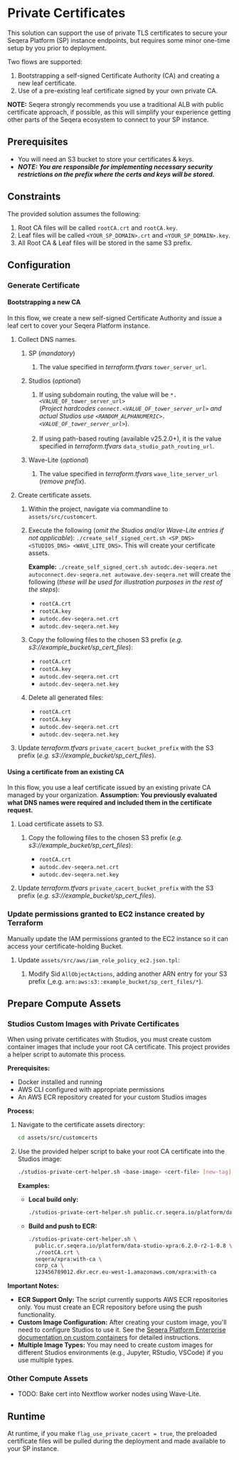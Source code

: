 # Private Certificates

This solution can support the use of private TLS certificates to secure your Seqera Platform (SP) instance endpoints, but requires some minor one-time setup by you prior to deployment.

Two flows are supported:

1. Bootstrapping a self-signed Certificate Authority (CA) and creating a new leaf certificate.
2. Use of a pre-existing leaf certificate signed by your own private CA.

**NOTE:** Seqera strongly recommends you use a traditional ALB with public certificate approach, if possible, as this will simplify your experience getting other parts of the Seqera ecosystem to connect to your SP instance.


## Prerequisites
- You will need an S3 bucket to store your certificates & keys.
- **_NOTE: You are responsible for implementing necessary security restrictions on the prefix where the certs and keys will be stored._**


## Constraints
The provided solution assumes the following:

1. Root CA files will be called `rootCA.crt` and `rootCA.key`.
2. Leaf files will be called `<YOUR_SP_DOMAIN>.crt` and `<YOUR_SP_DOMAIN>.key`.
3. All Root CA & Leaf files will be stored in the same S3 prefix.


## Configuration
### Generate Certificate
#### Bootstrapping a new CA
In this flow, we create a new self-signed Certificate Authority and issue a leaf cert to cover your Seqera Platform instance.

1. Collect DNS names.

    1. SP (_mandatory_)
        1. The value specified in _terraform.tfvars_ `tower_server_url`. 

    1. Studios (_optional_)
        1. If using subdomain routing, the value will be `*.<VALUE_OF_tower_server_url>`<br />(_Project hardcodes `connect.<VALUE_OF_tower_server_url>` and actual Studios use `<RANDOM_ALPHANUMERIC>.<VALUE_OF_tower_server_url>`_).<br /><br />
        2. If using path-based routing (available v25.2.0+), it is the value specified in _terraform.tfvars_ `data_studio_path_routing_url`.

    1. Wave-Lite (_optional_)
        1. The value specified in _terraform.tfvars_ `wave_lite_server_url` (_remove prefix_).

1. Create certificate assets.

    1. Within the project, navigate via commandline to `assets/src/customcert`.

    1. Execute the following (_omit the Studios and/or Wave-Lite entries if not applicable_): `./create_self_signed_cert.sh <SP_DNS> <STUDIOS_DNS> <WAVE_LITE_DNS>`. This will create your certificate assets.

        **Example:** `./create_self_signed_cert.sh autodc.dev-seqera.net autoconnect.dev-seqera.net autowave.dev-seqera.net` will create the following (_these will be used for illustration purposes in the rest of the steps_):
        
        - `rootCA.crt`
        - `rootCA.key`
        - `autodc.dev-seqera.net.crt`
        - `autodc.dev-seqera.net.key`

    1. Copy the following files to the chosen S3 prefix (_e.g. s3://example_bucket/sp_cert_files_):

        - `rootCA.crt`
        - `rootCA.key`
        - `autodc.dev-seqera.net.crt`
        - `autodc.dev-seqera.net.key`

    1. Delete all generated files:

        - `rootCA.crt`
        - `rootCA.key`
        - `autodc.dev-seqera.net.crt`
        - `autodc.dev-seqera.net.key`

1. Update _terraform.tfvars_ `private_cacert_bucket_prefix` with the S3 prefix (_e.g. s3://example_bucket/sp_cert_files_).


#### Using a certificate from an existing CA
In this flow, you use a leaf certificate issued by an existing private CA managed by your organization. **Assumption: You previously evaluated what DNS names were required and included them in the certificate request.**

1. Load certificate assets to S3.

    1. Copy the following files to the chosen S3 prefix (_e.g. s3://example_bucket/sp_cert_files_):

        - `rootCA.crt`
        - `autodc.dev-seqera.net.crt`
        - `autodc.dev-seqera.net.key`

1. Update _terraform.tfvars_ `private_cacert_bucket_prefix` with the S3 prefix (_e.g. s3://example_bucket/sp_cert_files_).


### Update permissions granted to EC2 instance created by Terraform
Manually update the IAM permissions granted to the EC2 instance so it can access your certificate-holding Bucket.

1. Update `assets/src/aws/iam_role_policy_ec2.json.tpl`:
    
    1. Modify Sid `AllObjectActions`, adding another ARN entry for your S3 prefix (_e.g. `arn:aws:s3::example_bucket/sp_cert_files/*`).


## Prepare Compute Assets
### Studios Custom Images with Private Certificates
When using private certificates with Studios, you must create custom container images that include your root CA certificate. This project provides a helper script to automate this process.

**Prerequisites:**
- Docker installed and running
- AWS CLI configured with appropriate permissions
- An AWS ECR repository created for your custom Studios images

**Process:**
1. Navigate to the certificate assets directory:
   ```bash
   cd assets/src/customcerts
   ```

2. Use the provided helper script to bake your root CA certificate into the Studios image:
   ```bash
   ./studios-private-cert-helper.sh <base-image> <cert-file> [new-tag] [alias] [ecr-uri]
   ```

   **Examples:**
   - **Local build only:**
     ```bash
     ./studios-private-cert-helper.sh public.cr.seqera.io/platform/data-studio-xpra:6.2.0-r2-1-0.8 ./rootCA.crt
     ```

   - **Build and push to ECR:**
     ```bash
     ./studios-private-cert-helper.sh \
       public.cr.seqera.io/platform/data-studio-xpra:6.2.0-r2-1-0.8 \
       ./rootCA.crt \
       seqera/xpra:with-ca \
       corp_ca \
       123456789012.dkr.ecr.eu-west-1.amazonaws.com/xpra:with-ca
     ```

**Important Notes:**
- **ECR Support Only:** The script currently supports AWS ECR repositories only. You must create an ECR repository before using the push functionality.
- **Custom Image Configuration:** After creating your custom image, you'll need to configure Studios to use it. See the [Seqera Platform Enterprise documentation on custom containers](https://docs.seqera.io/platform-enterprise/25.1/studios/custom-envs#custom-containers) for detailed instructions.
- **Multiple Image Types:** You may need to create custom images for different Studios environments (e.g., Jupyter, RStudio, VSCode) if you use multiple types.

### Other Compute Assets
- TODO: Bake cert into Nextflow worker nodes using Wave-Lite.


## Runtime
At runtime, if you make `flag_use_private_cacert = true`, the preloaded certificate files will be pulled during the deployment and made available to your SP instance.
